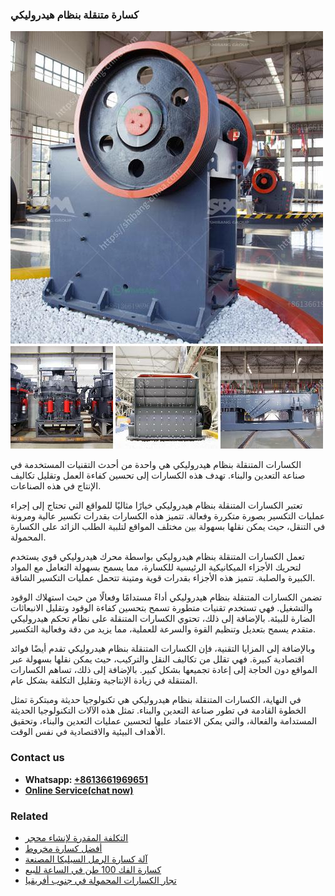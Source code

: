 <h3>كسارة متنقلة بنظام هيدروليكي</h3><img src='1701853230.jpg' alt=''><p>الكسارات المتنقلة بنظام هيدروليكي هي واحدة من أحدث التقنيات المستخدمة في صناعة التعدين والبناء. تهدف هذه الكسارات إلى تحسين كفاءة العمل وتقليل تكاليف الإنتاج في هذه الصناعات.</p><p>تعتبر الكسارات المتنقلة بنظام هيدروليكي خيارًا مثاليًا للمواقع التي تحتاج إلى إجراء عمليات التكسير بصورة متكررة وفعالة. تتميز هذه الكسارات بقدرات تكسير عالية ومرونة في التنقل، حيث يمكن نقلها بسهولة بين مختلف المواقع لتلبية الطلب الزائد على الكسارة المحمولة.</p><p>تعمل الكسارات المتنقلة بنظام هيدروليكي بواسطة محرك هيدروليكي قوي يستخدم لتحريك الأجزاء الميكانيكية الرئيسية للكسارة، مما يسمح بسهولة التعامل مع المواد الكبيرة والصلبة. تتميز هذه الأجزاء بقدرات قوية ومتينة تتحمل عمليات التكسير الشاقة.</p><p>تضمن الكسارات المتنقلة بنظام هيدروليكي أداءً مستدامًا وفعالًا من حيث استهلاك الوقود والتشغيل. فهي تستخدم تقنيات متطورة تسمح بتحسين كفاءة الوقود وتقليل الانبعاثات الضارة للبيئة. بالإضافة إلى ذلك، تحتوي الكسارات المتنقلة على نظام تحكم هيدروليكي متقدم يسمح بتعديل وتنظيم القوة والسرعة للعملية، مما يزيد من دقة وفعالية التكسير.</p><p>وبالإضافة إلى المزايا التقنية، فإن الكسارات المتنقلة بنظام هيدروليكي تقدم أيضًا فوائد اقتصادية كبيرة. فهي تقلل من تكاليف النقل والتركيب، حيث يمكن نقلها بسهولة عبر المواقع دون الحاجة إلى إعادة تجميعها بشكل كبير. بالإضافة إلى ذلك، تساهم الكسارات المتنقلة في زيادة الإنتاجية وتقليل التكلفة بشكل عام.</p><p>في النهاية، الكسارات المتنقلة بنظام هيدروليكي هي تكنولوجيا حديثة ومبتكرة تمثل الخطوة القادمة في تطور صناعة التعدين والبناء. تمثل هذه الآلات التكنولوجيا الحديثة المستدامة والفعالة، والتي يمكن الاعتماد عليها لتحسين عمليات التعدين والبناء، وتحقيق الأهداف البيئية والاقتصادية في نفس الوقت.</p><h3>Contact us</h3><ul><li><strong>Whatsapp:&nbsp;<a href="https://wa.me/8613661969651">+8613661969651</a></strong></li><li><a href="https://swt.shibang-china.com/?git&amp;zhl&amp;كسارة متنقلة بنظام هيدروليكي"><strong>Online Service(chat now)</strong></a></li></ul><h3>Related</h3><ul><li><a href='التكلفة المقدرة لإنشاء محجر.md'>التكلفة المقدرة لإنشاء محجر</a></li><li><a href='أفضل كسارة مخروط.md'>أفضل كسارة مخروط</a></li><li><a href='آلة كسارة الرمل السيليكا المصنعة.md'>آلة كسارة الرمل السيليكا المصنعة</a></li><li><a href='كسارة الفك 100 طن في الساعة للبيع.md'>كسارة الفك 100 طن في الساعة للبيع</a></li><li><a href='تجار الكسارات المحمولة في جنوب أفريقيا.md'>تجار الكسارات المحمولة في جنوب أفريقيا</a></li></ul>